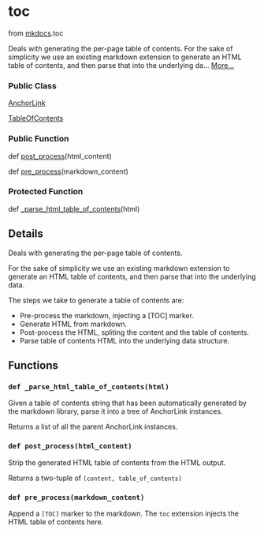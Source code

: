 toc
=================================

from <a href="api/mkdocs">mkdocs</a>.toc



Deals with generating the per-page table of contents. For the sake of simplicity we use an existing markdown extension to generate an HTML table of contents, and then parse that into the underlying da... [More...](#details)




### Public Class


[AnchorLink](api/mkdocs/toc/AnchorLink) 



[TableOfContents](api/mkdocs/toc/TableOfContents) 





### Public Function


def [post_process](#def-post_process)(html_content)



def [pre_process](#def-pre_process)(markdown_content)





### Protected Function


def [_parse_html_table_of_contents](#def-_parse_html_table_of_contents)(html)






Details
------------------
Deals with generating the per-page table of contents.

For the sake of simplicity we use an existing markdown extension to generate
an HTML table of contents, and then parse that into the underlying data.

The steps we take to generate a table of contents are:

* Pre-process the markdown, injecting a [TOC] marker.
* Generate HTML from markdown.
* Post-process the HTML, spliting the content and the table of contents.
* Parse table of contents HTML into the underlying data structure.


Functions
------------------







### `def _parse_html_table_of_contents(html)`




Given a table of contents string that has been automatically generated by
the markdown library, parse it into a tree of AnchorLink instances.

Returns a list of all the parent AnchorLink instances.





### `def post_process(html_content)`




Strip the generated HTML table of contents from the HTML output.

Returns a two-tuple of `(content, table_of_contents)`





### `def pre_process(markdown_content)`




Append a `[TOC]` marker to the markdown.
The `toc` extension injects the HTML table of contents here.



